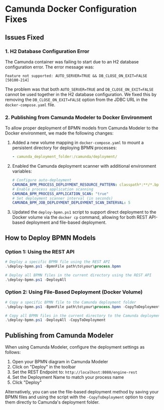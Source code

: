 # Camunda Docker Configuration Fixes

## Issues Fixed

### 1. H2 Database Configuration Error

The Camunda container was failing to start due to an H2 database configuration error. The error message was:

```
Feature not supported: AUTO_SERVER=TRUE && DB_CLOSE_ON_EXIT=FALSE [50100-214]
```

The problem was that both `AUTO_SERVER=TRUE` and `DB_CLOSE_ON_EXIT=FALSE` cannot be used together in the H2 database configuration. We fixed this by removing the `DB_CLOSE_ON_EXIT=FALSE` option from the JDBC URL in the `docker-compose.yaml` file.

### 2. Publishing from Camunda Modeler to Docker Environment

To allow proper deployment of BPMN models from Camunda Modeler to the Docker environment, we made the following changes:

1. Added a new volume mapping in `docker-compose.yaml` to mount a persistent directory for deploying BPMN processes: 
   ```yaml
   - camunda_deployment_folder:/camunda/deployment/
   ```

2. Enabled the Camunda deployment scanner with additional environment variables:
   ```yaml
   # Configure auto-deployment
   CAMUNDA_BPM_PROCESS_DEPLOYMENT_RESOURCE_PATTERN: classpath*:**/*.bpmn
   # Enable process application scanning
   CAMUNDA_BPM_PROCESS_APPLICATION_SCAN: "true"
   # Set deployment scanner interval (in seconds)
   CAMUNDA_BPM_JOB_DEPLOYMENT_DEPLOYMENT_SCAN_INTERVAL: 5
   ```

3. Updated the `deploy-bpmn.ps1` script to support direct deployment to the Docker volume via the `docker cp` command, allowing for both REST API-based deployment and file-based deployment.

## How to Deploy BPMN Models

### Option 1: Using the REST API

```powershell
# Deploy a specific BPMN file using the REST API
.\deploy-bpmn.ps1 -BpmnFile path\to\your\process.bpmn

# Deploy all BPMN files in the current directory using the REST API
.\deploy-bpmn.ps1 -DeployAll
```

### Option 2: Using File-Based Deployment (Docker Volume)

```powershell
# Copy a specific BPMN file to the Camunda deployment folder
.\deploy-bpmn.ps1 -BpmnFile path\to\your\process.bpmn -CopyToDeployment

# Copy all BPMN files in the current directory to the Camunda deployment folder
.\deploy-bpmn.ps1 -DeployAll -CopyToDeployment
```

## Publishing from Camunda Modeler

When using Camunda Modeler, configure the deployment settings as follows:

1. Open your BPMN diagram in Camunda Modeler
2. Click on "Deploy" in the toolbar
3. Set the REST Endpoint to: `http://localhost:8080/engine-rest`
4. Set the Deployment Name to match your process name
5. Click "Deploy"

Alternatively, you can use the file-based deployment method by saving your BPMN files and using the script with the `-CopyToDeployment` option to copy them directly to Camunda's deployment folder.
